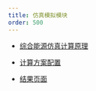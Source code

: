 ```yaml
---
title: 仿真模拟模块
order: 500
---
```


* [综合能源仿真计算原理](./fundamental/index.md)

* [计算方案配置](./caculation/index.md)

* [结果页面](./result/index.md)